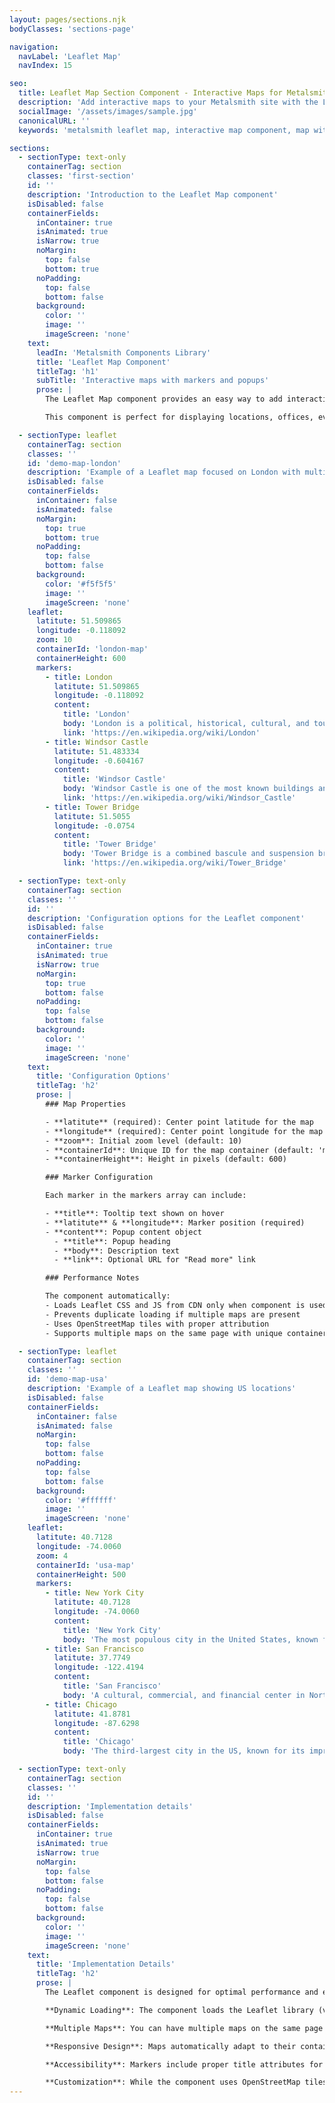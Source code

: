 ```yaml
---
layout: pages/sections.njk
bodyClasses: 'sections-page'

navigation:
  navLabel: 'Leaflet Map'
  navIndex: 15

seo:
  title: Leaflet Map Section Component - Interactive Maps for Metalsmith
  description: 'Add interactive maps to your Metalsmith site with the Leaflet component. Features multiple markers with popups, custom content, and dynamic library loading.'
  socialImage: '/assets/images/sample.jpg'
  canonicalURL: ''
  keywords: 'metalsmith leaflet map, interactive map component, map with markers, openstreetmap integration, dynamic map loading, map popups'

sections:
  - sectionType: text-only
    containerTag: section
    classes: 'first-section'
    id: ''
    description: 'Introduction to the Leaflet Map component'
    isDisabled: false
    containerFields:
      inContainer: true
      isAnimated: true
      isNarrow: true
      noMargin:
        top: false
        bottom: true
      noPadding:
        top: false
        bottom: false
      background:
        color: ''
        image: ''
        imageScreen: 'none'
    text:
      leadIn: 'Metalsmith Components Library'
      title: 'Leaflet Map Component'
      titleTag: 'h1'
      subTitle: 'Interactive maps with markers and popups'
      prose: |
        The Leaflet Map component provides an easy way to add interactive maps to your Metalsmith site. It dynamically loads the Leaflet library only when needed, ensuring optimal performance. Features include custom markers with popup content, configurable zoom levels, and responsive map containers.

        This component is perfect for displaying locations, offices, events, or any geographic data. The map uses OpenStreetMap tiles and includes proper attribution. Each marker can have its own popup with title, description, and optional link.

  - sectionType: leaflet
    containerTag: section
    classes: ''
    id: 'demo-map-london'
    description: 'Example of a Leaflet map focused on London with multiple markers'
    isDisabled: false
    containerFields:
      inContainer: false
      isAnimated: false
      noMargin:
        top: true
        bottom: true
      noPadding:
        top: false
        bottom: false
      background:
        color: '#f5f5f5'
        image: ''
        imageScreen: 'none'
    leaflet:
      latitute: 51.509865
      longitude: -0.118092
      zoom: 10
      containerId: 'london-map'
      containerHeight: 600
      markers:
        - title: London
          latitute: 51.509865
          longitude: -0.118092
          content:
            title: 'London'
            body: 'London is a political, historical, cultural, and tourist center of the United Kingdom, an important city and commercial spot in Western Europe. It is among the largest metropolitan areas in Europe.'
            link: 'https://en.wikipedia.org/wiki/London'
        - title: Windsor Castle
          latitute: 51.483334
          longitude: -0.604167
          content:
            title: 'Windsor Castle'
            body: 'Windsor Castle is one of the most known buildings and a royal residence in the county of Berkshire. It is strongly associated with the English and British royal families.'
            link: 'https://en.wikipedia.org/wiki/Windsor_Castle'
        - title: Tower Bridge
          latitute: 51.5055
          longitude: -0.0754
          content:
            title: 'Tower Bridge'
            body: 'Tower Bridge is a combined bascule and suspension bridge in London, built between 1886 and 1894. The bridge crosses the River Thames close to the Tower of London.'
            link: 'https://en.wikipedia.org/wiki/Tower_Bridge'

  - sectionType: text-only
    containerTag: section
    classes: ''
    id: ''
    description: 'Configuration options for the Leaflet component'
    isDisabled: false
    containerFields:
      inContainer: true
      isAnimated: true
      isNarrow: true
      noMargin:
        top: true
        bottom: false
      noPadding:
        top: false
        bottom: false
      background:
        color: ''
        image: ''
        imageScreen: 'none'
    text:
      title: 'Configuration Options'
      titleTag: 'h2'
      prose: |
        ### Map Properties

        - **latitute** (required): Center point latitude for the map
        - **longitude** (required): Center point longitude for the map
        - **zoom**: Initial zoom level (default: 10)
        - **containerId**: Unique ID for the map container (default: 'map')
        - **containerHeight**: Height in pixels (default: 600)

        ### Marker Configuration

        Each marker in the markers array can include:

        - **title**: Tooltip text shown on hover
        - **latitute** & **longitude**: Marker position (required)
        - **content**: Popup content object
          - **title**: Popup heading
          - **body**: Description text
          - **link**: Optional URL for "Read more" link

        ### Performance Notes

        The component automatically:
        - Loads Leaflet CSS and JS from CDN only when component is used
        - Prevents duplicate loading if multiple maps are present
        - Uses OpenStreetMap tiles with proper attribution
        - Supports multiple maps on the same page with unique container IDs

  - sectionType: leaflet
    containerTag: section
    classes: ''
    id: 'demo-map-usa'
    description: 'Example of a Leaflet map showing US locations'
    isDisabled: false
    containerFields:
      inContainer: false
      isAnimated: false
      noMargin:
        top: false
        bottom: false
      noPadding:
        top: false
        bottom: false
      background:
        color: '#ffffff'
        image: ''
        imageScreen: 'none'
    leaflet:
      latitute: 40.7128
      longitude: -74.0060
      zoom: 4
      containerId: 'usa-map'
      containerHeight: 500
      markers:
        - title: New York City
          latitute: 40.7128
          longitude: -74.0060
          content:
            title: 'New York City'
            body: 'The most populous city in the United States, known for its iconic skyline, cultural diversity, and as a global hub for business, arts, and entertainment.'
        - title: San Francisco
          latitute: 37.7749
          longitude: -122.4194
          content:
            title: 'San Francisco'
            body: 'A cultural, commercial, and financial center in Northern California, famous for the Golden Gate Bridge, cable cars, and tech innovation.'
        - title: Chicago
          latitute: 41.8781
          longitude: -87.6298
          content:
            title: 'Chicago'
            body: 'The third-largest city in the US, known for its impressive architecture, deep-dish pizza, and location on the shores of Lake Michigan.'

  - sectionType: text-only
    containerTag: section
    classes: ''
    id: ''
    description: 'Implementation details'
    isDisabled: false
    containerFields:
      inContainer: true
      isAnimated: true
      isNarrow: true
      noMargin:
        top: false
        bottom: false
      noPadding:
        top: false
        bottom: false
      background:
        color: ''
        image: ''
        imageScreen: 'none'
    text:
      title: 'Implementation Details'
      titleTag: 'h2'
      prose: |
        The Leaflet component is designed for optimal performance and ease of use:

        **Dynamic Loading**: The component loads the Leaflet library (v1.9.4) from unpkg CDN only when a map is present on the page. This keeps your initial bundle size small.

        **Multiple Maps**: You can have multiple maps on the same page by using unique container IDs. Each map maintains its own state and configuration.

        **Responsive Design**: Maps automatically adapt to their container width. Height is configurable via the containerHeight property.

        **Accessibility**: Markers include proper title attributes for screen readers, and all external links include appropriate security attributes.

        **Customization**: While the component uses OpenStreetMap tiles by default, the implementation can be extended to support different tile providers or custom styling.
---
```

